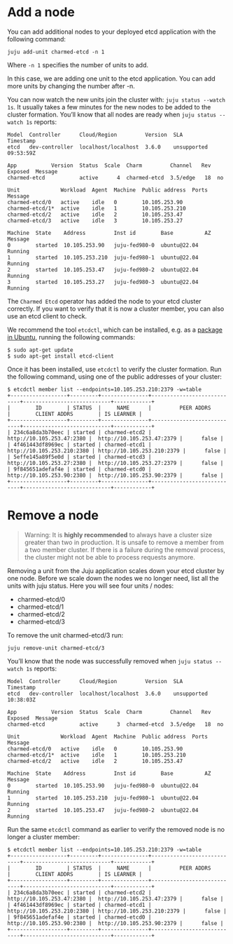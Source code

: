 # Add a node
You can add additional nodes to your deployed etcd application with the following command:

`juju add-unit charmed-etcd -n 1`

Where `-n 1` specifies the number of units to add. 

In this case, we are adding one unit to the etcd application. You can add more units by changing the number after -n.

You can now watch the new units join the cluster with: `juju status --watch 1s`. 
It usually takes a few minutes for the new nodes to be added to the cluster formation. 
You’ll know that all nodes are ready when `juju status --watch 1s` reports:

```shell
Model  Controller      Cloud/Region         Version  SLA          Timestamp
etcd   dev-controller  localhost/localhost  3.6.0    unsupported  09:53:59Z

App           Version  Status  Scale  Charm         Channel   Rev  Exposed  Message
charmed-etcd           active      4  charmed-etcd  3.5/edge   18  no       

Unit             Workload  Agent  Machine  Public address  Ports  Message
charmed-etcd/0   active    idle   0        10.105.253.90          
charmed-etcd/1*  active    idle   1        10.105.253.210         
charmed-etcd/2   active    idle   2        10.105.253.47          
charmed-etcd/3   active    idle   3        10.105.253.27          

Machine  State    Address         Inst id        Base          AZ  Message
0        started  10.105.253.90   juju-fed980-0  ubuntu@22.04      Running
1        started  10.105.253.210  juju-fed980-1  ubuntu@22.04      Running
2        started  10.105.253.47   juju-fed980-2  ubuntu@22.04      Running
3        started  10.105.253.27   juju-fed980-3  ubuntu@22.04      Running
```

The `Charmed Etcd` operator has added the node to your etcd cluster correctly.
If you want to verify that it is now a cluster member, you can also use an etcd 
client to check.

We recommend the tool `etcdctl`, which can be installed, e.g. as a [package in 
Ubuntu](https://packages.ubuntu.com/search?keywords=etcd-client&searchon=names&suite=all&section=all), running the following commands:
```shell
$ sudo apt-get update
$ sudo apt-get install etcd-client
```

Once it has been installed, use `etcdctl` to verify the cluster formation. Run 
the following command, using one of the public addresses of your cluster:
```shell
$ etcdctl member list --endpoints=10.105.253.210:2379 -w=table
+------------------+---------+---------------+----------------------------+----------------------------+------------+
|        ID        | STATUS  |     NAME      |         PEER ADDRS         |        CLIENT ADDRS        | IS LEARNER |
+------------------+---------+---------------+----------------------------+----------------------------+------------+
| 234c6a8da3b70eec | started | charmed-etcd2 |  http://10.105.253.47:2380 |  http://10.105.253.47:2379 |      false |
| 4f461443df8969ec | started | charmed-etcd1 | http://10.105.253.210:2380 | http://10.105.253.210:2379 |      false |
| 5effe145a89f5e0d | started | charmed-etcd3 |  http://10.105.253.27:2380 |  http://10.105.253.27:2379 |      false |
| 9f845651adefaf4e | started | charmed-etcd0 |  http://10.105.253.90:2380 |  http://10.105.253.90:2379 |      false |
+------------------+---------+---------------+----------------------------+----------------------------+------------+
```

# Remove a node
> Warning: It is **highly recommended** to always have a cluster size greater 
> than two in production. It is unsafe to remove a member from a two member 
> cluster. If there is a failure during the removal process, the cluster might
> not be able to process requests anymore.

Removing a unit from the Juju application scales down your etcd cluster by one 
node. Before we scale down the nodes we no longer need, list all the units with 
juju status. Here you will see four units / nodes: 
- charmed-etcd/0
- charmed-etcd/1
- charmed-etcd/2
- charmed-etcd/3

To remove the unit charmed-etcd/3 run:

```shell
juju remove-unit charmed-etcd/3
```
You’ll know that the node was successfully removed when `juju status --watch 1s` reports:
```shell
Model  Controller      Cloud/Region         Version  SLA          Timestamp
etcd   dev-controller  localhost/localhost  3.6.0    unsupported  10:38:03Z

App           Version  Status  Scale  Charm         Channel   Rev  Exposed  Message
charmed-etcd           active      3  charmed-etcd  3.5/edge   18  no       

Unit             Workload  Agent  Machine  Public address  Ports  Message
charmed-etcd/0   active    idle   0        10.105.253.90          
charmed-etcd/1*  active    idle   1        10.105.253.210         
charmed-etcd/2   active    idle   2        10.105.253.47          

Machine  State    Address         Inst id        Base          AZ  Message
0        started  10.105.253.90   juju-fed980-0  ubuntu@22.04      Running
1        started  10.105.253.210  juju-fed980-1  ubuntu@22.04      Running
2        started  10.105.253.47   juju-fed980-2  ubuntu@22.04      Running
```

Run the same `etcdctl` command as earlier to verify the removed node is no longer a cluster member:
```shell
$ etcdctl member list --endpoints=10.105.253.210:2379 -w=table
+------------------+---------+---------------+----------------------------+----------------------------+------------+
|        ID        | STATUS  |     NAME      |         PEER ADDRS         |        CLIENT ADDRS        | IS LEARNER |
+------------------+---------+---------------+----------------------------+----------------------------+------------+
| 234c6a8da3b70eec | started | charmed-etcd2 |  http://10.105.253.47:2380 |  http://10.105.253.47:2379 |      false |
| 4f461443df8969ec | started | charmed-etcd1 | http://10.105.253.210:2380 | http://10.105.253.210:2379 |      false |
| 9f845651adefaf4e | started | charmed-etcd0 |  http://10.105.253.90:2380 |  http://10.105.253.90:2379 |      false |
+------------------+---------+---------------+----------------------------+----------------------------+------------+
```
